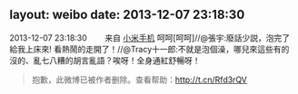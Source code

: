 layout: weibo
date: 2013-12-07 23:18:30
---
<meta name="referrer" content="no-referrer" />

2013-12-07 23:18:30  &nbsp;&nbsp;&nbsp;&nbsp;&nbsp;&nbsp; 来自 <a href="http://app.weibo.com/t/feed/22zMnn" rel="nofollow">小米手机</a>
呵呵[呵呵]//@張宇:廢話少説，泡完了給我上床來! 看熱鬧的走開了！//@Tracy十一郎:不就是泡個澡，哪兒來這些有的沒的、亂七八糟的胡言亂語？唉呀！全身通紅舒暢呀！
>  抱歉，此微博已被作者删除。查看帮助：http://t.cn/Rfd3rQV

